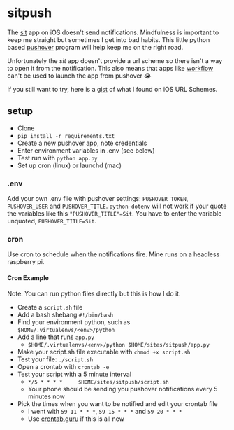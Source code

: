 # sitpush
The [sit](https://itunes.apple.com/us/app/sit-a-beautiful-simple-meditation-timer/id1023238111?mt=8) app on iOS doesn't send notifications. Mindfulness is important to keep me straight but sometimes I get into bad habits. This little python based [pushover](https://pushover.net/) program will help keep me on the right road.

Unfortunately the *sit* app doesn't provide a url scheme so there isn't a way to open it from the notification. This also means that apps like [workflow](https://workflow.is/) can't be used to launch the app from pushover :sob:

If you still want to try, here is a [gist](https://gist.github.com/rosswd/97e3cb41999200a05d50825fe9b88f0e) of what I found on iOS URL Schemes.

## setup
+ Clone
+ `pip install -r requirements.txt`
+ Create a new pushover app, note credentials
+ Enter environment variables in .env (see below)
+ Test run with `python app.py`
+ Set up cron (linux) or launchd (mac)

### .env
Add your own .env file with pushover settings: `PUSHOVER_TOKEN`, `PUSHOVER_USER` and `PUSHOVER_TITLE`. `python-dotenv` will not work if your quote the variables like this `"PUSHOVER_TITLE"=Sit`. You have to enter the variable unquoted, `PUSHOVER_TITLE=Sit`.

### cron
Use cron to schedule when the notifications fire. Mine runs on a headless raspberry pi.

#### Cron Example
Note: You can run python files directly but this is how I do it.

+ Create a `script.sh` file
+ Add a bash shebang `#!/bin/bash`
+ Find your environment python, such as `$HOME/.virtualenvs/<env>/python`
+ Add a line that runs `app.py`
    + `$HOME/.virtualenvs/<env>/python $HOME/sites/sitpush/app.py`
+ Make your script.sh file executable with `chmod +x script.sh`
+ Test your file: `./script.sh`
+ Open a crontab with `crontab -e`
+ Test your script with a 5 minute interval
    + `*/5 * * * *     $HOME/sites/sitpush/script.sh`
    + Your phone should be sending you pushover notifications every 5 minutes now
+ Pick the times when you want to be notified and edit your crontab file
    + I went with `59 11 * * *`, `59 15 * * *` and `59 20 * * *`
    + Use [crontab.guru](https://crontab.guru/) if this is all new
